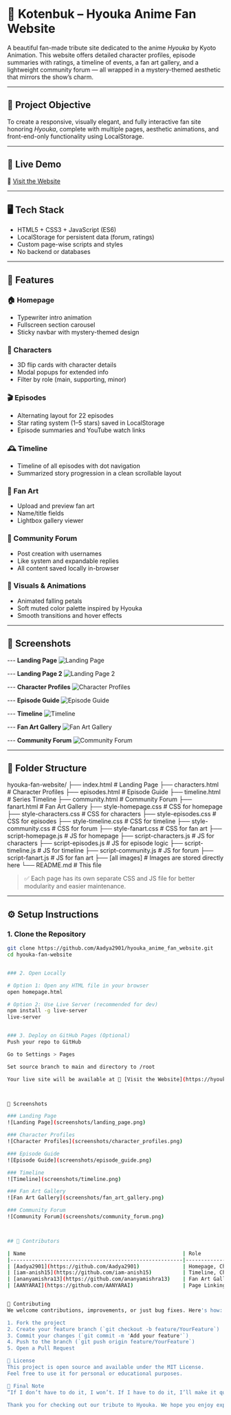 # 🌸 Kotenbuk – Hyouka Anime Fan Website

A beautiful fan-made tribute site dedicated to the anime *Hyouka* by Kyoto Animation. This website offers detailed character profiles, episode summaries with ratings, a timeline of events, a fan art gallery, and a lightweight community forum — all wrapped in a mystery-themed aesthetic that mirrors the show’s charm.

---

## 🎯 Project Objective

To create a responsive, visually elegant, and fully interactive fan site honoring *Hyouka*, complete with multiple pages, aesthetic animations, and front-end-only functionality using LocalStorage.

---

## 🚀 Live Demo

🔗 [Visit the Website](https://kotenbuk.vercel.app/)

---

## 🖥️ Tech Stack

- HTML5 + CSS3 + JavaScript (ES6)
- LocalStorage for persistent data (forum, ratings)
- Custom page-wise scripts and styles
- No backend or databases

---

## 🌟 Features

### 🏠 Homepage
- Typewriter intro animation
- Fullscreen section carousel
- Sticky navbar with mystery-themed design

### 👤 Characters
- 3D flip cards with character details
- Modal popups for extended info
- Filter by role (main, supporting, minor)

### 🎬 Episodes
- Alternating layout for 22 episodes
- Star rating system (1–5 stars) saved in LocalStorage
- Episode summaries and YouTube watch links

### 🕰️ Timeline
- Timeline of all episodes with dot navigation
- Summarized story progression in a clean scrollable layout

### 🎨 Fan Art
- Upload and preview fan art
- Name/title fields
- Lightbox gallery viewer

### 💬 Community Forum
- Post creation with usernames
- Like system and expandable replies
- All content saved locally in-browser

### 🍃 Visuals & Animations
- Animated falling petals
- Soft muted color palette inspired by Hyouka
- Smooth transitions and hover effects

---

## 📸 Screenshots

--- **Landing Page**
![Landing Page](screenshots/landingpage.jpg)  

--- **Landing Page 2** 
![Landing Page 2](screenshots/landingpage2.jpg)  

--- **Character Profiles** 
![Character Profiles](screenshots/characters.jpg)  

--- **Episode Guide** 
![Episode Guide](screenshots/episodes.jpg)  

--- **Timeline** 
![Timeline](screenshots/timeline.jpg)

--- **Fan Art Gallery** 
![Fan Art Gallery](screenshots/fanart.jpg) 

--- **Community Forum** 
![Community Forum](screenshots/community.jpg)

---

## 📁 Folder Structure



hyouka-fan-website/
├── index.html         # Landing Page 
├── characters.html   # Character Profiles 
├── episodes.html     # Episode Guide 
├── timeline.html     # Series Timeline 
├── community.html     # Community Forum 
├── fanart.html   # Fan Art Gallery 
├── style-homepage.css   # CSS for homepage 
├── style-characters.css   # CSS for characters 
├── style-episodes.css   # CSS for episodes 
├── style-timeline.css   # CSS for timeline 
├── style-community.css   # CSS for forum 
├── style-fanart.css       # CSS for fan art 
├── script-homepage.js     # JS for homepage 
├── script-characters.js   # JS for characters 
├── script-episodes.js     # JS for episode logic 
├── script-timeline.js     # JS for timeline 
├── script-community.js    # JS for forum 
├── script-fanart.js       # JS for fan art 
├── [all images] # Images are stored directly here 
└── README.md # This file


> ✅ Each page has its own separate CSS and JS file for better modularity and easier maintenance.

---

## ⚙️ Setup Instructions

### 1. Clone the Repository

```bash
git clone https://github.com/Aadya2901/hyouka_anime_fan_website.git
cd hyouka-fan-website


### 2. Open Locally

# Option 1: Open any HTML file in your browser
open homepage.html

# Option 2: Use Live Server (recommended for dev)
npm install -g live-server
live-server


### 3. Deploy on GitHub Pages (Optional)
Push your repo to GitHub

Go to Settings > Pages

Set source branch to main and directory to /root

Your live site will be available at 🔗 [Visit the Website](https://hyouka-anime-fan-website.vercel.app/)



📸 Screenshots

### Landing Page
![Landing Page](screenshots/landing_page.png)

### Character Profiles
![Character Profiles](screenshots/character_profiles.png)

### Episode Guide
![Episode Guide](screenshots/episode_guide.png)

### Timeline
![Timeline](screenshots/timeline.png)

### Fan Art Gallery
![Fan Art Gallery](screenshots/fan_art_gallery.png)

### Community Forum
![Community Forum](screenshots/community_forum.png)



## 👥 Contributors

| Name                                                   | Role                                                                         |
|--------------------------------------------------------|------------------------------------------------------------------------------|
| [Aadya2901](https://github.com/Aadya2901)              | Homepage, Character Profiles, Deployment, Responsiveness                     |
| [iam-anish15](https://github.com/iam-anish15)          | Timeline, Character Profiles, Homepage, Responsiveness,                      |
| [ananyamishra13](https://github.com/ananyamishra13)    | Fan Art Gallery, Episode Guide                                               |
| [AANYARAI](https://github.com/AANYARAI)                | Page Linking                                                                 |


🤝 Contributing
We welcome contributions, improvements, or just bug fixes. Here's how:

1. Fork the project
2. Create your feature branch (`git checkout -b feature/YourFeature`)
3. Commit your changes (`git commit -m 'Add your feature'`)
4. Push to the branch (`git push origin feature/YourFeature`)
5. Open a Pull Request

📝 License
This project is open source and available under the MIT License.
Feel free to use it for personal or educational purposes.

💬 Final Note
“If I don’t have to do it, I won’t. If I have to do it, I’ll make it quick.” – Oreki Houtarou

Thank you for checking out our tribute to Hyouka. We hope you enjoy exploring it as much as we enjoyed building it 💜
